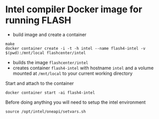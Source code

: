 # Intel compiler Docker image for running FLASH

* build image and create a container
```
make
docker container create -i -t -h intel --name flash4-intel -v $(pwd):/mnt/local flashcenter/intel
```

* builds the image `flashcenter/intel`
* creates container `flash4-intel` with hostname `intel` and a volume mounted at `/mnt/local` to your current working directory

Start and attach to the container

```
docker container start -ai flash4-intel
```

Before doing anything you will need to setup the intel environment

```
source /opt/intel/oneapi/setvars.sh
```
